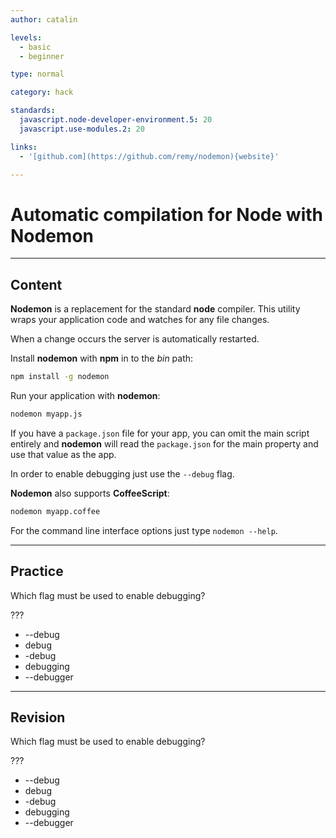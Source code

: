 ```yaml
---
author: catalin

levels:
  - basic
  - beginner

type: normal

category: hack

standards:
  javascript.node-developer-environment.5: 20
  javascript.use-modules.2: 20

links:
  - '[github.com](https://github.com/remy/nodemon){website}'

---
```

# Automatic compilation for Node with **Nodemon**

---
## Content

**Nodemon** is a replacement for the standard **node** compiler. This utility wraps your application code and watches for any file changes.

When a change occurs the server is automatically restarted.

Install **nodemon** with **npm** in to the *bin* path:
```bash
npm install -g nodemon

```
Run your application with **nodemon**:
```bash
nodemon myapp.js
```

If you have a `package.json` file for your app, you can omit the main script entirely and **nodemon** will read the `package.json` for the main property and use that value as the app.


In order to enable debugging just use the `--debug` flag.

**Nodemon** also supports **CoffeeScript**:
```bash
nodemon myapp.coffee

```

For the command line interface options just type `nodemon --help`.

---
## Practice

Which flag must be used to enable debugging?

???

* --debug
* debug
* -debug
* debugging
* --debugger

---
## Revision

Which flag must be used to enable debugging?

???

* --debug
* debug
* -debug
* debugging
* --debugger
 
